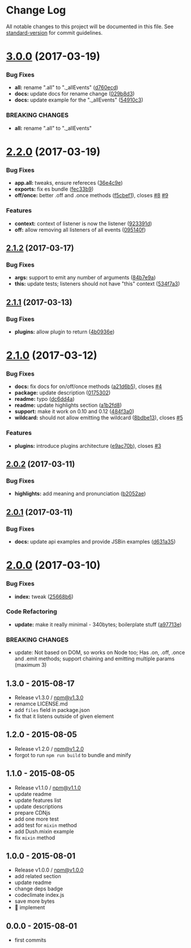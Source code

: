 # Change Log

All notable changes to this project will be documented in this file. See [standard-version](https://github.com/conventional-changelog/standard-version) for commit guidelines.

<a name="3.0.0"></a>
# [3.0.0](https://github.com/tunnckocore/dush/compare/v2.2.0...v3.0.0) (2017-03-19)


### Bug Fixes

* **all:** rename ".all" to "._allEvents" ([d760ecd](https://github.com/tunnckocore/dush/commit/d760ecd))
* **docs:** update docs for rename change ([029b8d3](https://github.com/tunnckocore/dush/commit/029b8d3))
* **docs:** update example for the "._allEvents" ([54910c3](https://github.com/tunnckocore/dush/commit/54910c3))


### BREAKING CHANGES

* **all:** rename ".all" to "._allEvents"



<a name="2.2.0"></a>
# [2.2.0](https://github.com/tunnckocore/dush/compare/v2.1.2...v2.2.0) (2017-03-19)


### Bug Fixes

* **app.all:** tweaks, ensure refereces ([36e4c9e](https://github.com/tunnckocore/dush/commit/36e4c9e))
* **exports:** fix es bundle ([fec33b9](https://github.com/tunnckocore/dush/commit/fec33b9))
* **off/once:** better .off and .once methods ([f5cbef1](https://github.com/tunnckocore/dush/commit/f5cbef1)), closes [#8](https://github.com/tunnckocore/dush/issues/8) [#9](https://github.com/tunnckocore/dush/issues/9)


### Features

* **context:** context of listener is now the listener ([923391d](https://github.com/tunnckocore/dush/commit/923391d))
* **off:** allow removing all listeners of all events ([095140f](https://github.com/tunnckocore/dush/commit/095140f))



<a name="2.1.2"></a>
## [2.1.2](https://github.com/tunnckocore/dush/compare/v2.1.1...v2.1.2) (2017-03-17)


### Bug Fixes

* **args:** support to emit any number of arguments ([84b7e9a](https://github.com/tunnckocore/dush/commit/84b7e9a))
* **this:** update tests; listeners should not have "this" context ([534f7a3](https://github.com/tunnckocore/dush/commit/534f7a3))



<a name="2.1.1"></a>
## [2.1.1](https://github.com/tunnckocore/dush/compare/v2.1.0...v2.1.1) (2017-03-13)


### Bug Fixes

* **plugins:** allow plugin to return ([4b0936e](https://github.com/tunnckocore/dush/commit/4b0936e))



<a name="2.1.0"></a>
# [2.1.0](https://github.com/tunnckocore/dush/compare/v2.0.2...v2.1.0) (2017-03-12)


### Bug Fixes

* **docs:** fix docs for on/off/once methods ([a21d6b5](https://github.com/tunnckocore/dush/commit/a21d6b5)), closes [#4](https://github.com/tunnckocore/dush/issues/4)
* **package:** update description ([0175302](https://github.com/tunnckocore/dush/commit/0175302))
* **readme:** typo ([dc6dd4a](https://github.com/tunnckocore/dush/commit/dc6dd4a))
* **readme:** update highlights section ([a1b2fd8](https://github.com/tunnckocore/dush/commit/a1b2fd8))
* **support:** make it work on 0.10 and 0.12 ([484f3a0](https://github.com/tunnckocore/dush/commit/484f3a0))
* **wildcard:** should not allow emitting the wildcard ([8bdbe13](https://github.com/tunnckocore/dush/commit/8bdbe13)), closes [#5](https://github.com/tunnckocore/dush/issues/5)


### Features

* **plugins:** introduce plugins architecture ([e9ac70b](https://github.com/tunnckocore/dush/commit/e9ac70b)), closes [#3](https://github.com/tunnckocore/dush/issues/3)



<a name="2.0.2"></a>
## [2.0.2](https://github.com/tunnckocore/dush/compare/v2.0.1...v2.0.2) (2017-03-11)


### Bug Fixes

* **highlights:** add meaning and pronunciation ([b2052ae](https://github.com/tunnckocore/dush/commit/b2052ae))



<a name="2.0.1"></a>
## [2.0.1](https://github.com/tunnckocore/dush/compare/v2.0.0...v2.0.1) (2017-03-11)


### Bug Fixes

* **docs:** update api examples and provide JSBin examples ([d631a35](https://github.com/tunnckocore/dush/commit/d631a35))



<a name="2.0.0"></a>
# [2.0.0](https://github.com/tunnckocore/dush/compare/v1.3.0...v2.0.0) (2017-03-10)


### Bug Fixes

* **index:** tweak ([25668b6](https://github.com/tunnckocore/dush/commit/25668b6))


### Code Refactoring

* **update:** make it really minimal - 340bytes; boilerplate stuff ([a97713e](https://github.com/tunnckocore/dush/commit/a97713e))


### BREAKING CHANGES

* update: Not based on DOM, so works on Node too; Has .on, .off, .once and .emit methods;
support chaining and emitting multiple params (maximum 3)





## 1.3.0 - 2015-08-17
- Release v1.3.0 / npm@v1.3.0
- renamce LICENSE.md
- add `files` field in package.json
- fix that it listens outside of given element

## 1.2.0 - 2015-08-05
- Release v1.2.0 / npm@v1.2.0
- forgot to run `npm run build` to bundle and minify

## 1.1.0 - 2015-08-05
- Release v1.1.0 / npm@v1.1.0
- update readme
- update features list
- update descriptions
- prepare CDNjs
- add one more test
- add test for `mixin` method
- add Dush.mixin example
- fix `mixin` method

## 1.0.0 - 2015-08-01
- Release v1.0.0 / npm@v1.0.0
- add related section
- update readme
- change deps badge
- codeclimate index.js
- save more bytes
- :clap: implement

## 0.0.0 - 2015-08-01
- first commits
